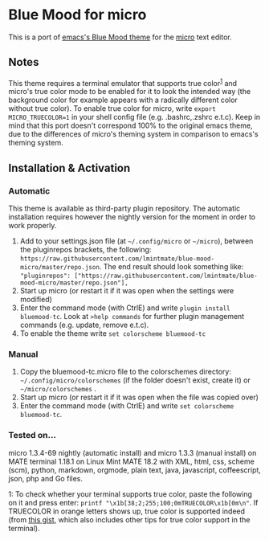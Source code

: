 # Blue Mood for micro

This is a port of [emacs's Blue Mood theme](https://emacsthemes.com/themes/blue-mood-theme.html) for the [micro](https://micro-editor.github.io/) text editor.

## Notes

This theme requires a terminal emulator that supports true color<sup>[1](#myfootnote1)</sup> and micro's true color mode to be enabled for it to look the intended way (the background color for example appears with a radically different color without true color). To enable true color for micro, write `export MICRO_TRUECOLOR=1` in your shell config file (e.g. .bashrc,.zshrc e.t.c).
Keep in mind that this port doesn't correspond 100% to the original emacs theme, due to the differences of micro's theming system in comparison to emacs's theming system.

## Installation & Activation

### Automatic

This theme is available as third-party plugin repository. The automatic installation requires however the nightly version for the moment in order to work properly.

1. Add to your settings.json file (at `~/.config/micro` or `~/micro`), between the pluginrepos brackets, the following: `https://raw.githubusercontent.com/lmintmate/blue-mood-micro/master/repo.json`. The end result should look something like:
`"pluginrepos": ["https://raw.githubusercontent.com/lmintmate/blue-mood-micro/master/repo.json"],`
2. Start up micro (or restart it if it was open when the settings were modified)
3. Enter the command mode (with CtrlE) and write `plugin install bluemood-tc`. Look at `>help commands` for further plugin management commands (e.g. update, remove e.t.c).
4. To enable the theme write `set colorscheme bluemood-tc`

### Manual

1. Copy the bluemood-tc.micro file to the colorschemes directory: `~/.config/micro/colorschemes` (if the folder doesn't exist, create it) or `~/micro/colorschemes` .
2. Start up micro (or restart it if it was open when the file was copied over)
3. Enter the command mode (with CtrlE) and write `set colorscheme bluemood-tc`.

### Tested on...

micro 1.3.4-69 nightly (automatic install) and micro 1.3.3 (manual install) on MATE terminal 1.18.1 on Linux Mint MATE 18.2 with XML, html, css, scheme (scm), python, markdown, orgmode, plain text, java, javascript, coffeescript, json, php and Go files.

<a name="myfootnote1">1</a>: To check whether your terminal supports true color, paste the following on it and press enter: `printf "\x1b[38;2;255;100;0mTRUECOLOR\x1b[0m\n"`. If TRUECOLOR in orange letters shows up, true color is supported indeed (from [this gist](https://gist.github.com/XVilka/8346728), which also includes other tips for true color support in the terminal).
